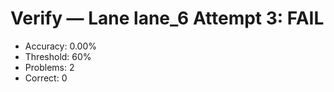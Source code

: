 # Verify — Lane lane_6 Attempt 3: FAIL

- Accuracy: 0.00%
- Threshold: 60%
- Problems: 2
- Correct: 0